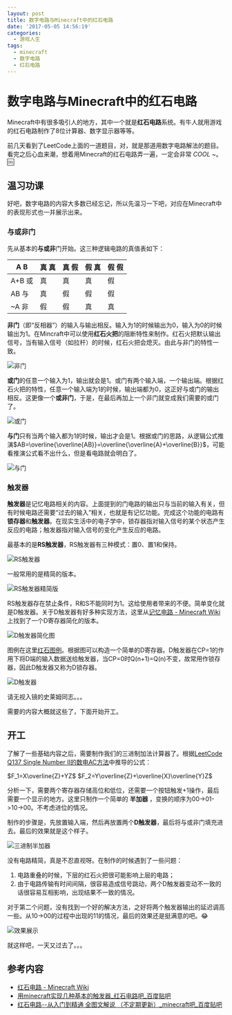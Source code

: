 ```yaml
---
layout: post
title: 数字电路与Minecraft中的红石电路
date: '2017-05-05 14:56:19'
categories:
  - 游戏人生
tags:
  - minecraft
  - 数字电路
  - 红石电路
---
```


# 数字电路与Minecraft中的红石电路

Minecraft中有很多吸引人的地方，其中一个就是**红石电路**系统。有牛人就用游戏的红石电路制作了8位计算器、数字显示器等等。

前几天看到了LeetCode上面的一道题目，对，就是那道用数字电路解法的题目。看完之后心血来潮，想着用Minecraft的红石电路弄一遍，一定会非常 _COOL_ ~。:cool:

## 温习功课

好吧，数字电路的内容大多数已经忘记，所以先温习一下吧，对应在Minecraft中的表现形式也一并展示出来。

### 与或非门

先从基本的**与或非**门开始。这三种逻辑电路的真值表如下：

| A B    | 真 真 | 真 假 | 假 真 | 假 假 |
| ------ | ----- | ----- | ----- | ----- |
| A+B 或 | 真    | 真    | 真    | 假   |
| AB  与 | 真    | 假    | 假    | 假   |
| ~A  非 | 假    | 假    | 真    | 真   |

**非门**（即“反相器”）的输入与输出相反。输入为1的时候输出为0，输入为0的时候输出为1。在Mincraft中可以使用**红石火把**的阻断特性来制作。红石火把默认输出信号，当有输入信号（如拉杆）的时候，红石火把会熄灭。由此与非门的特性一致。

![非门](./1.png)

**或门**的任意一个输入为1，输出就会是1。或门有两个输入端，一个输出端。根据红石火把的特性，任意一个输入端为1的时候，输出端都为0，这正好与或门的输出相反。这更像一个**或非门**，于是，在最后再加上一个非门就变成我们需要的或门了。

![或门](./2.png)

**与门**只有当两个输入都为1的时候，输出才会是1。根据或门的思路，从逻辑公式推演$AB=\overline{\overline{AB}}=\overline{\overline{A}+\overline{B}}$，可能看推演公式看不出什么，但是看电路就会明白了。

![与门](./3.png)

### 触发器

**触发器**是记忆电路相关的内容。上面提到的门电路的输出只与当前的输入有关，但有时候电路还需要“过去的输入”相关，也就是有记忆功能。完成这个功能的电路有**锁存器**和**触发器**。在现实生活中的电子学中，锁存器指对输入信号的某个状态产生反应的电路；触发器指对输入信号的变化产生反应的电路。

最基本的是**RS触发器**，RS触发器有三种模式：置0、置1和保持。

![RS触发器](./4.png)

一般常用的是精简的版本。

![RS触发器精简版](./5.png)

RS触发器存在禁止条件，R和S不能同时为1。这给使用者带来的不便。简单变化就是D触发器。关于D触发器有好多种实现方法，这里从[记忆电路 - Minecraft Wiki](http://minecraft-zh.gamepedia.com/%E8%AE%B0%E5%BF%86%E7%94%B5%E8%B7%AF#D.E8.A7.A6.E5.8F.91.E5.99.A8.E4.B8.8E.E9.97.A8.E6.8E.A7D.E9.94.81.E5.AD.98.E5.99.A8)上找到了一个D寄存器简化的版本。

![D触发器简化图](./D_latch_EFG.png)

图例在这里[红石图例](http://minecraft-zh.gamepedia.com/%E7%BA%A2%E7%9F%B3%E5%9B%BE%E4%BE%8B)。根据图可以构造一个简单的D寄存器。D触发器在CP=1的作用下将D端的输入数据送给触发器，当CP=0时Q(n+1)=Q(n)不变，故常用作锁存器，因此D触发器又称为D锁存器。

![D触发器](./6.png)

请无视入镜的史莱姆同志。。。

需要的内容大概就这些了，下面开始开工。

## 开工

了解了一些基础内容之后，需要制作我们的三进制加法计算器了。根据[LeetCode Q137 Single Number II的数电AC方法](/2017/04/27/single-number-ii-solved-using-circult-design-and-digital-logic/)中推导的公式：

$F_1=X\overline{Z}+YZ$
$F_2=Y\overline{Z}+\overline{X}\overline{Y}Z$

分析一下，需要两个寄存器存储高位和低位，还需要一个按钮触发+1操作，最后需要一个显示的地方。这里只制作一个简单的 __半加器__ ，变换的顺序为00->01->10->00。不考虑进位的情况。

制作的步骤是，先放置输入端，然后再放置两个**D触发器**，最后将与或非门填充进去。最后的效果就是这个样子。

![三进制半加器](./7.png)

没有电路精简，真是不忍直视呀。在制作的时候遇到了一些问题：

1. 电路重叠的时候，下层的红石火把很可能影响上层的电路；
2. 由于电路传输有时间间隔，很容易造成信号跳动，两个D触发器变动不一致的话很容易互相影响，出现结果不一致的情况。

对于第二个问题，没有找到一个好的解决方法，之好将两个触发器输出的延迟调高一些。从10->00的过程中出现的11的情况，最后的效果还是挺满意的吧。:joy:

![效果展示](./8.gif)

就这样吧，一天又过去了。。。

## 参考内容

+ [红石电路 - Minecraft Wiki](http://minecraft-zh.gamepedia.com/%E7%BA%A2%E7%9F%B3%E7%94%B5%E8%B7%AF)
+ [用minecraft实现几种基本的触发器_红石电路吧_百度贴吧](http://tieba.baidu.com/p/4856309625)
+ [红石电路--从入门到精通 全图文解说 （不定期更新）_minecraft吧_百度贴吧](https://tieba.baidu.com/p/977715577)
